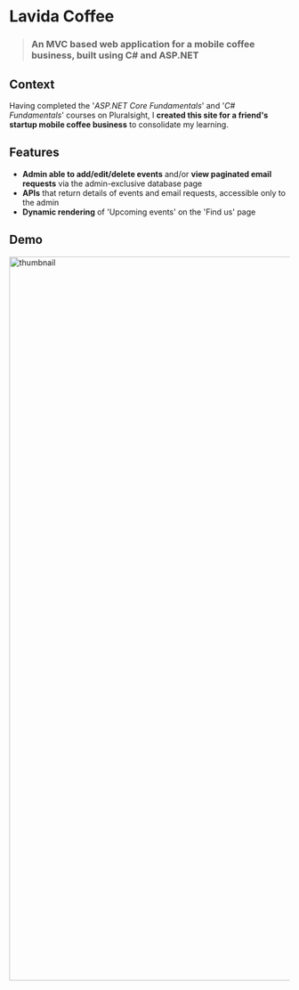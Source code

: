 # Lavida Coffee
>### An MVC based web application for a mobile coffee business, built using C# and ASP.NET

## <a id='context'> Context </a>
Having completed the '_ASP.NET Core Fundamentals_' and '_C# Fundamentals_' courses on Pluralsight, I **created this site for a friend's startup mobile coffee business** to consolidate my learning.

## <a id='features'> Features </a>
- **Admin able to add/edit/delete events** and/or **view paginated email requests** via the admin-exclusive database page
- **APIs** that return details of events and email requests, accessible only to the admin
- **Dynamic rendering** of 'Upcoming events' on the 'Find us' page

## <a id='demo'> Demo </a>
<a href='https://youtu.be/tI515KXL6mY'>
    <img width="1301" alt="thumbnail" src="https://github.com/user-attachments/assets/43748968-8b04-43ec-8db6-899ae0f2b6ea" />
</a>


